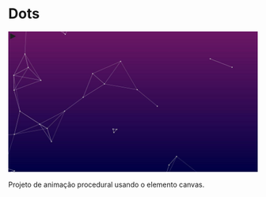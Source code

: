 # Dots

![print da aplicação](./banner.jpg)

Projeto de animação procedural usando o elemento canvas.